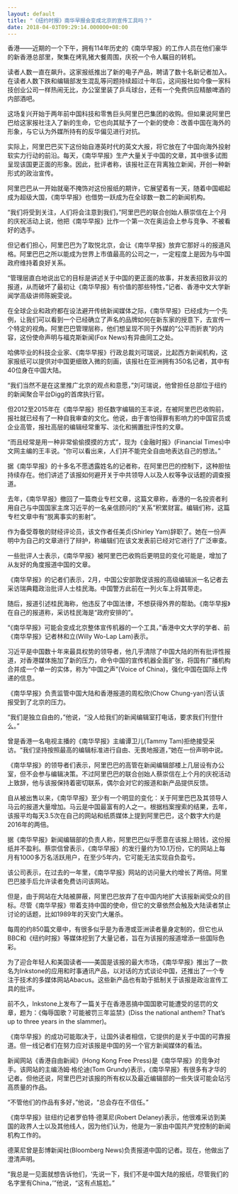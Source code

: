 ```yaml
---
layout: default
title: "《纽约时报》南华早报会变成北京的宣传工具吗？"
date: 2018-04-03T09:29:14.000000+08:00
---
```


香港——近期的一个下午，拥有114年历史的《南华早报》的工作人员在他们豪华的新香港总部里，聚集在烤乳猪大餐周围，庆祝一个令人瞩目的转机。

读者人数一直在飙升。这家报纸推出了新的电子产品，聘请了数十名新记者加入。在读者人数下跌和编辑部发生混乱等问题持续超过十年后，这间报社如今像一家科技创业公司一样热闹无比，办公室里装了乒乓球台，还有一个免费供应精酿啤酒的内部酒吧。

这场复兴开始于两年前中国科技和零售巨头阿里巴巴集团的收购。但如果说阿里巴巴给这家报社注入了新的生命，它也向其赋予了一个新的使命：改善中国在海外的形象，与它认为外媒所持有的反华偏见进行对抗。

实际上，阿里巴巴买下这份始自港英时代的英文大报，将它放在了中国向海外投射软实力行动的前沿。每天，《南华早报》生产大量关于中国的文章，其中很多试图呈现该国更正面的形象。因此，批评者称，该报社正在背离独立新闻，开创一种新形式的政治宣传。

阿里巴巴从一开始就毫不掩饰对这份报纸的期许，它展望着有一天，随着中国崛起成为超级大国，《南华早报》也借势一跃成为在全球数一数二的新闻机构。

“我们将受到关注，人们将会注意到我们，”阿里巴巴的联合创始人蔡崇信在上个月的庆祝活动上说，他把《南华早报》比作一个第一次在奥运会上参与竞争、不被看好的选手。

但记者们担心，阿里巴巴为了取悦北京，会让《南华早报》放弃它那好斗的报道风格。阿里巴巴之所以能成为世界上市值最高的公司之一，一定程度上是因为与中国政府维持着良好关系。

“管理层直白地说出它的目标是讲述关于中国的更正面的故事，并发表招致非议的报道，从而破坏了最初让《南华早报》有价值的那些特性，”记者、香港中文大学新闻学高级讲师陈婉雯说。

在全球企业和政府都在设法避开传统新闻媒体之际，《南华早报》已经成为一个先例，让我们可以看到一个已经确立了声名的品牌如何在新东家的授意下，去宣传一个特定的视角。阿里巴巴管理层称，他们想呈现不同于外媒的“公平而折衷”的内容，这份使命声明与福克斯新闻(Fox News)有异曲同工之处。

哈佛毕业的科技企业家、《南华早报》行政总裁刘可瑞说，比起西方新闻机构，这家报纸可以提供对中国更细致入微的刻画，该报社在亚洲拥有350名记者，其中有40位身在中国大陆。

“我们当然不是在这里推广北京的观点和意愿，”刘可瑞说，他曾担任总部位于纽约的新闻聚合平台Digg的首席执行官。

但2012至2015年在《南华早报》担任数字编辑的王丰说，在被阿里巴巴收购前，报社就已经有了一种自我审查的文化。他说，由于害怕得罪有影响力的中国官员或企业高管，报社高层的编辑经常重写、淡化和搁置批评性的文章。

“而且经常是用一种非常偷偷摸摸的方式”，现为《金融时报》(Financial Times)中文网主编的王丰说。“你可以看出来，人们并不能完全自由地表达自己的想法。”

据《南华早报》的十多名不愿透露姓名的记者称，在阿里巴巴的控制下，这种胆怯持续存在。他们讲述了该报如何避开关于中共领导人以及人权等争议话题的调查报道。

去年，《南华早报》撤回了一篇商业专栏文章，这篇文章称，香港的一名投资者利用自己与中国国家主席习近平的一名亲信顾问的“关系”积累财富。编辑们称，这篇专栏文章中有“脱离事实的影射”。

作为备受尊敬的财经评论员，该文作者任美贞(Shirley Yam)辞职了。她在一份声明中为自己的文章进行了辩护，称编辑们在该文发表前已经对它进行了广泛审查。

一些批评人士表示，《南华早报》被阿里巴巴收购后更明显的变化可能是，增加了从友好的角度报道中国的文章。

《南华早报》的记者们表示，2月，中国公安部敦促该报的高级编辑派一名记者去采访瑞典籍政治批评人士桂民海。中国警方此前在一列火车上将其带走。

随后，报道引述桂民海称，他违反了中国法律，不想获得外界的帮助。《南华早报》在自己的报道称，采访桂民海是“政府安排的”。

“《南华早报》可能会变成北京整体宣传机器的一个工具，”香港中文大学的学者、前《南华早报》记者林和立(Willy Wo-Lap Lam)表示。

习近平是中国数十年来最具权势的领导者，他几乎清除了中国大陆的所有批评性报道，对香港媒体施加了新的压力，命令中国的宣传机器全面扩张，将国有广播机构合并成一个单一的实体，称为“中国之声”(Voice of China)，强化中国在国际上传递的信息。

《南华早报》负责监管中国大陆和香港报道的周松欣(Chow Chung-yan)否认该报受到了北京的压力。

“我们是独立自由的，”他说，“没人给我们的新闻编辑室打电话，要求我们刊登什么。”

曾是香港一名电视主播的《南华早报》主编谭卫儿(Tammy Tam)拒绝接受采访。“我们坚持按照最高的编辑标准进行自由、无畏地报道，”她在一份声明中说。

《南华早报》的领导者们表示，阿里巴巴的高管在新闻编辑部楼上几层设有办公室，但不会参与编辑决策。不过阿里巴巴的联合创始人蔡崇信在上个月的庆祝活动上致辞，他与该报保持着密切联系，偶尔会对它的报道和新产品提供反馈。

自从被出售以来，《南华早报》至少有一个明显的变化：关于阿里巴巴及其领导人马云的报道大量增加。马云是中国最富有的人之一。根据档案搜索的结果，去年，该报平均每天3.5次在自己的网站和纸质媒体上提到阿里巴巴，这个数字大约是2016年的两倍。

据《南华早报》新闻编辑部的负责人称，阿里巴巴似乎愿意在该报上赔钱，这份报纸并不盈利。蔡崇信曾表示，《南华早报》的发行量约为10.1万份，它的网站上每月有1000多万名活跃用户，在至少5年内，它可能无法实现自负盈亏。

该公司表示，在过去的一年里，《南华早报》网站的访问量大约增长了两倍。阿里巴巴接手后允许读者免费访问该网站。

但是，由于网站在大陆被屏蔽，阿里巴巴放弃了在中国内地扩大该报新闻受众的目标。尽管《南华早报》带着支持中国的使命，但它的文章依然会触及大陆读者禁止讨论的话题，比如1989年的天安门大屠杀。

每周的约850篇文章中，有很多似乎是为香港或亚洲读者量身定制的，但它也从BBC和《纽约时报》等媒体挖到了大量记者，旨在为该报的报道增添一些国际色彩。

为了迎合年轻人和美国读者——美国是该报的最大市场，《南华早报》推出了一款名为Inkstone的应用和时事通讯产品，以对话的方式谈论中国，还推出了一个专注于技术的多媒体网站Abacus。这些新产品也有助于抵制关于该报是政治宣传工具的批评。

前不久，Inkstone上发布了一篇关于在香港恶搞中国国歌可能遭受的惩罚的文章，题为：《侮辱国歌？可能被罚三年监禁》(Diss the national anthem? That’s up to three years in the slammer)。

《南华早报》的成功可能取决于，让国外读者相信，它提供的是关于中国的可靠报道。但一线记者们在努力应对该报是中国的另一个官方新闻媒体的看法。

新闻网站《香港自由新闻》(Hong Kong Free Press)是《南华早报》的竞争对手。该网站的主编汤姆·格伦迪(Tom Grundy)表示，《南华早报》有很多有才华的记者。但他还说，阿里巴巴对该报的所有权以及最近编辑部的一些失误可能会玷污高质量的作品。

“不管他们的作品有多好，”他说，“总会存在不信任。”

《南华早报》驻纽约记者罗伯特·德莱尼(Robert Delaney)表示，他很难采访到美国的政界人士以及其他线人，因为他们认为，他是为一家由中国共产党控制的新闻机构工作的。

德莱尼曾是彭博新闻社(Bloomberg News)负责报道中国的记者。现在，他做出了澄清声明。

“我总是一见面就想告诉他们，‘先说一下，我们不是中国大陆的报纸，尽管我们的名字里有China，’”他说，“这有点尴尬。”

